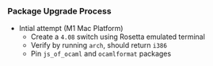 ### Package Upgrade Process
- Intial attempt (M1 Mac Platform)
    - Create a `4.08` switch using Rosetta emulated terminal
    - Verify by running `arch`, should return `i386`
    - Pin `js_of_ocaml` and `ocamlformat` packages 